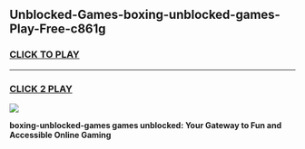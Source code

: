 
## Unblocked-Games-boxing-unblocked-games-Play-Free-c861g
<h3>
<a href="https://premium76.site?title=boxing-unblocked-games&ref=22A">CLICK TO PLAY</a></h3>
<hr>

<h3>
<a href="https://premium76.site?title=boxing-unblocked-games&ref=22A">CLICK 2 PLAY</a>
  
</h3>

<a href="https://premium76.site?title=boxing-unblocked-games&ref=22A"><img src="https://clearcache.store/games.png"></a>


**boxing-unblocked-games games unblocked: Your Gateway to Fun and Accessible Online Gaming**
